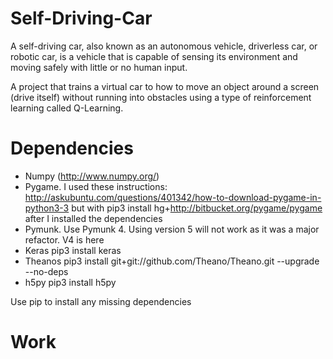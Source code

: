 # Self-Driving-Car
A self-driving car, also known as an autonomous vehicle, driverless car, or robotic car, is a vehicle that is capable of sensing its environment and moving safely with little or no human input. 

A project that trains a virtual car to how to move an object around a screen (drive itself) without running into obstacles using a type of reinforcement learning called Q-Learning. 

# Dependencies
* Numpy (http://www.numpy.org/)
* Pygame. I used these instructions: http://askubuntu.com/questions/401342/how-to-download-pygame-in-python3-3 but with pip3 install hg+http://bitbucket.org/pygame/pygame after I installed the dependencies
* Pymunk. Use Pymunk 4. Using version 5 will not work as it was a major refactor. V4 is here
* Keras pip3 install keras
* Theanos pip3 install git+git://github.com/Theano/Theano.git --upgrade --no-deps
* h5py pip3 install h5py

Use pip to install any missing dependencies

# Work  
